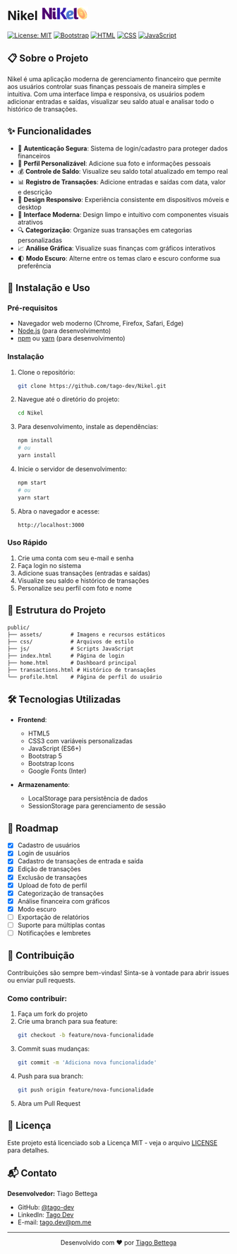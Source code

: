 # Nikel <img src="public/assets/images/nikel-small-logo.png" alt="Nikel Logo" height="30">

[![License: MIT](https://img.shields.io/badge/License-MIT-blue.svg)](https://opensource.org/licenses/MIT)
[![Bootstrap](https://img.shields.io/badge/Bootstrap-5.3-purple.svg)](https://getbootstrap.com/)
[![HTML](https://img.shields.io/badge/HTML-5-orange.svg)](https://developer.mozilla.org/en-US/docs/Web/HTML)
[![CSS](https://img.shields.io/badge/CSS-3-blue.svg)](https://developer.mozilla.org/en-US/docs/Web/CSS)
[![JavaScript](https://img.shields.io/badge/JavaScript-ES6-yellow.svg)](https://developer.mozilla.org/en-US/docs/Web/JavaScript)

## 📋 Sobre o Projeto

Nikel é uma aplicação moderna de gerenciamento financeiro que permite aos usuários controlar suas finanças pessoais de maneira simples e intuitiva. Com uma interface limpa e responsiva, os usuários podem adicionar entradas e saídas, visualizar seu saldo atual e analisar todo o histórico de transações.

## ✨ Funcionalidades

- 🔐 **Autenticação Segura**: Sistema de login/cadastro para proteger dados financeiros
- 👤 **Perfil Personalizável**: Adicione sua foto e informações pessoais
- 💰 **Controle de Saldo**: Visualize seu saldo total atualizado em tempo real
- 📊 **Registro de Transações**: Adicione entradas e saídas com data, valor e descrição
- 📱 **Design Responsivo**: Experiência consistente em dispositivos móveis e desktop
- 🌙 **Interface Moderna**: Design limpo e intuitivo com componentes visuais atrativos
- 🔍 **Categorização**: Organize suas transações em categorias personalizadas
- 📈 **Análise Gráfica**: Visualize suas finanças com gráficos interativos
- 🌓 **Modo Escuro**: Alterne entre os temas claro e escuro conforme sua preferência

## 🚀 Instalação e Uso

### Pré-requisitos

- Navegador web moderno (Chrome, Firefox, Safari, Edge)
- [Node.js](https://nodejs.org/) (para desenvolvimento)
- [npm](https://www.npmjs.com/) ou [yarn](https://yarnpkg.com/) (para desenvolvimento)

### Instalação

1. Clone o repositório:
   ```bash
   git clone https://github.com/tago-dev/Nikel.git
   ```

2. Navegue até o diretório do projeto:
   ```bash
   cd Nikel
   ```

3. Para desenvolvimento, instale as dependências:
   ```bash
   npm install
   # ou
   yarn install
   ```

4. Inicie o servidor de desenvolvimento:
   ```bash
   npm start
   # ou
   yarn start
   ```

5. Abra o navegador e acesse:
   ```
   http://localhost:3000
   ```

### Uso Rápido

1. Crie uma conta com seu e-mail e senha
2. Faça login no sistema
3. Adicione suas transações (entradas e saídas)
4. Visualize seu saldo e histórico de transações
5. Personalize seu perfil com foto e nome

## 🧩 Estrutura do Projeto

```
public/
├── assets/         # Imagens e recursos estáticos
├── css/            # Arquivos de estilo
├── js/             # Scripts JavaScript
├── index.html      # Página de login
├── home.html       # Dashboard principal
├── transactions.html # Histórico de transações
└── profile.html    # Página de perfil do usuário
```

## 🛠️ Tecnologias Utilizadas

- **Frontend**:
  - HTML5
  - CSS3 com variáveis personalizadas
  - JavaScript (ES6+)
  - Bootstrap 5
  - Bootstrap Icons
  - Google Fonts (Inter)

- **Armazenamento**:
  - LocalStorage para persistência de dados
  - SessionStorage para gerenciamento de sessão

## 📝 Roadmap

- [x] Cadastro de usuários
- [x] Login de usuários
- [x] Cadastro de transações de entrada e saída
- [x] Edição de transações
- [x] Exclusão de transações
- [x] Upload de foto de perfil
- [x] Categorização de transações
- [x] Análise financeira com gráficos
- [x] Modo escuro
- [ ] Exportação de relatórios
- [ ] Suporte para múltiplas contas
- [ ] Notificações e lembretes

## 📄 Contribuição

Contribuições são sempre bem-vindas! Sinta-se à vontade para abrir issues ou enviar pull requests.

### Como contribuir:

1. Faça um fork do projeto
2. Crie uma branch para sua feature:
   ```bash
   git checkout -b feature/nova-funcionalidade
   ```
3. Commit suas mudanças:
   ```bash
   git commit -m 'Adiciona nova funcionalidade'
   ```
4. Push para sua branch:
   ```bash
   git push origin feature/nova-funcionalidade
   ```
5. Abra um Pull Request

## 📄 Licença

Este projeto está licenciado sob a Licença MIT - veja o arquivo [LICENSE](LICENSE) para detalhes.

## 📬 Contato

**Desenvolvedor:** Tiago Bettega

- GitHub: [@tago-dev](https://github.com/tago-dev)
- LinkedIn: [Tago Dev](https://www.linkedin.com/in/tiagobettega/)
- E-mail: tago.dev@pm.me

---

<p align="center">
  Desenvolvido com ❤️ por <a href="https://github.com/tago-dev">Tiago Bettega</a>
</p>

